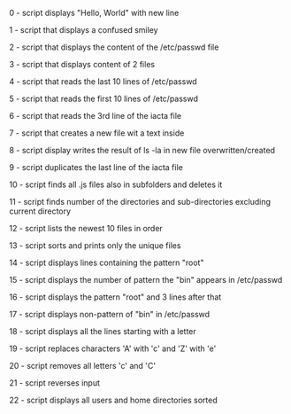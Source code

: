 
0 - script displays "Hello, World" with new line

1 - script that displays a confused smiley

2 - script that displays the content of the /etc/passwd file

3 - script that displays content of 2 files

4 - script that reads the last 10 lines of /etc/passwd

5 - script that reads the first 10 lines of /etc/passwd

6 - script that reads the 3rd line of the iacta file

7 - script that creates a new file wit a text inside

8 - script display writes the result of ls -la in new file overwritten/created

9 - script duplicates the last line of the iacta file

10 - script finds all .js files also in subfolders and deletes it

11 - script finds number of the directories and sub-directories excluding current directory

12 - script lists the newest 10 files in order

13 - script sorts and prints only the unique files

14 - script displays lines containing the pattern "root"

15 - script displays the number of pattern the "bin" appears in /etc/passwd

16 - script displays the pattern "root" and 3 lines after that

17 - script displays non-pattern of "bin" in /etc/passwd

18 - script displays all the lines starting with a letter

19 - script replaces characters 'A' with 'c' and 'Z' with 'e' 

20 - script removes all letters 'c' and 'C'

21 - script reverses input

22 - script displays all users and home directories sorted

